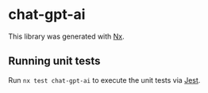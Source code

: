 # chat-gpt-ai

This library was generated with [Nx](https://nx.dev).

## Running unit tests

Run `nx test chat-gpt-ai` to execute the unit tests via [Jest](https://jestjs.io).
